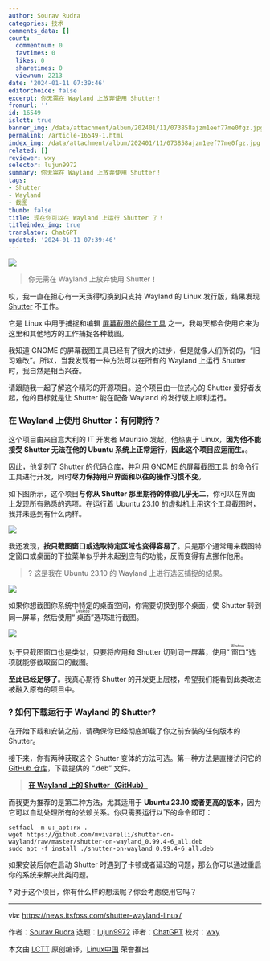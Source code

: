 ```yaml
---
author: Sourav Rudra
categories: 技术
comments_data: []
count:
  commentnum: 0
  favtimes: 0
  likes: 0
  sharetimes: 0
  viewnum: 2213
date: '2024-01-11 07:39:46'
editorchoice: false
excerpt: 你无需在 Wayland 上放弃使用 Shutter！
fromurl: ''
id: 16549
islctt: true
banner_img: /data/attachment/album/202401/11/073858ajzm1eef77me0fgz.jpg
permalink: /article-16549-1.html
index_img: /data/attachment/album/202401/11/073858ajzm1eef77me0fgz.jpg.thumb.jpg
related: []
reviewer: wxy
selector: lujun9972
summary: 你无需在 Wayland 上放弃使用 Shutter！
tags:
- Shutter
- Wayland
- 截图
thumb: false
title: 现在你可以在 Wayland 上运行 Shutter 了！
titleindex_img: true
translator: ChatGPT
updated: '2024-01-11 07:39:46'
---
```


![](/data/attachment/album/202401/11/073858ajzm1eef77me0fgz.jpg)



> 
> 你无需在 Wayland 上放弃使用 Shutter！
> 
> 
> 


哎，我一直在担心有一天我得切换到只支持 Wayland 的 Linux 发行版，结果发现 [Shutter](https://shutter-project.org/) 不工作。


它是 Linux 中用于捕捉和编辑 [屏幕截图的最佳工具](https://itsfoss.com/take-screenshot-linux/) 之一，我每天都会使用它来为这里和其他地方的工作捕捉各种截图。


我知道 GNOME 的屏幕截图工具已经有了很大的进步，但是就像人们所说的，“旧习难改”。所以，当我发现有一种方法可以在所有的 Wayland 上运行 Shutter 时，我自然是相当兴奋。


请跟随我一起了解这个精彩的开源项目。这个项目由一位热心的 Shutter 爱好者发起，他的目标就是让 Shutter 能在配备 Wayland 的发行版上顺利运行。


### 在 Wayland 上使用 Shutter：有何期待？


这个项目由来自意大利的 IT 开发者 Maurizio 发起，他热衷于 Linux，**因为他不能接受 Shutter 无法在他的 Ubuntu 系统上正常运行，因此这个项目应运而生。**。


因此，他复刻了 Shutter 的代码仓库，并利用 [GNOME 的屏幕截图工具](https://gitlab.gnome.org/GNOME/gnome-screenshot) 的命令行工具进行开发，同时**尽力保持用户界面和以往的操作习惯不变**。


如下图所示，这个项目**与你从 Shutter 那里期待的体验几乎无二**，你可以在界面上发现所有熟悉的选项。在运行着 Ubuntu 23.10 的虚拟机上用这个工具截图时，我并未感到有什么两样。


![](/data/attachment/album/202401/11/073948f768pxxxp087ht7r.png)


我还发现，**按只截图窗口或选取特定区域也变得容易了**。只是那个通常用来截图特定窗口或桌面的下拉菜单似乎并未起到应有的功能，反而变得有点挪作他用。



> 
> ? 这是我在 Ubuntu 23.10 的 Wayland 上进行选区捕捉的结果。
> 
> 
> 


![](/data/attachment/album/202401/11/073949l6a8p9mz3liw8ppu.png)


如果你想截图你系统中特定的桌面空间，你需要切换到那个桌面，使 Shutter 转到同一屏幕，然后使用“<ruby> 桌面 <rt>  Desktop </rt></ruby>”选项进行截图。


![](/data/attachment/album/202401/11/073949rks2ask2jr9o9faa.png)


对于只截图窗口也是类似，只要将应用和 Shutter 切到同一屏幕，使用“<ruby> 窗口 <rt>  Window </rt></ruby>”选项就能够截取窗口的截图。


**至此已经足够了**。我真心期待 Shutter 的开发更上层楼，希望我们能看到此类改进被融入原有的项目中。


### ? 如何下载运行于 Wayland 的 Shutter?


在开始下载和安装之前，请确保你已经彻底卸载了你之前安装的任何版本的 Shutter。


接下来，你有两种获取这个 Shutter 变体的方法可选。第一种方法是直接访问它的 [GitHub 仓库](https://github.com/mvivarelli/shutter-on-wayland/tree/master)，下载提供的 “.deb” 文件。



> 
> **[在 Wayland 上的 Shutter（GitHub）](https://github.com/mvivarelli/shutter-on-wayland/blob/master/shutter-on-wayland_0.99.4-6_all.deb)**
> 
> 
> 


而我更为推荐的是第二种方法，尤其适用于 **Ubuntu 23.10 或者更高的版本**，因为它可以自动处理所有的依赖关系。你只需要运行以下的命令即可：



```
setfacl -m u:_apt:rx .
wget https://github.com/mvivarelli/shutter-on-wayland/raw/master/shutter-on-wayland_0.99.4-6_all.deb
sudo apt -f install ./shutter-on-wayland_0.99.4-6_all.deb

```

如果安装后你在启动 Shutter 时遇到了卡顿或者延迟的问题，那么你可以通过重启你的系统来解决此类问题。


? 对于这个项目，你有什么样的想法呢？你会考虑使用它吗？




---


via: <https://news.itsfoss.com/shutter-wayland-linux/>


作者：[Sourav Rudra](https://news.itsfoss.com/author/sourav/) 选题：[lujun9972](https://github.com/lujun9972) 译者：[ChatGPT](https://linux.cn/lctt/ChatGPT) 校对：[wxy](https://github.com/wxy)


本文由 [LCTT](https://github.com/LCTT/TranslateProject) 原创编译，[Linux中国](https://linux.cn/) 荣誉推出